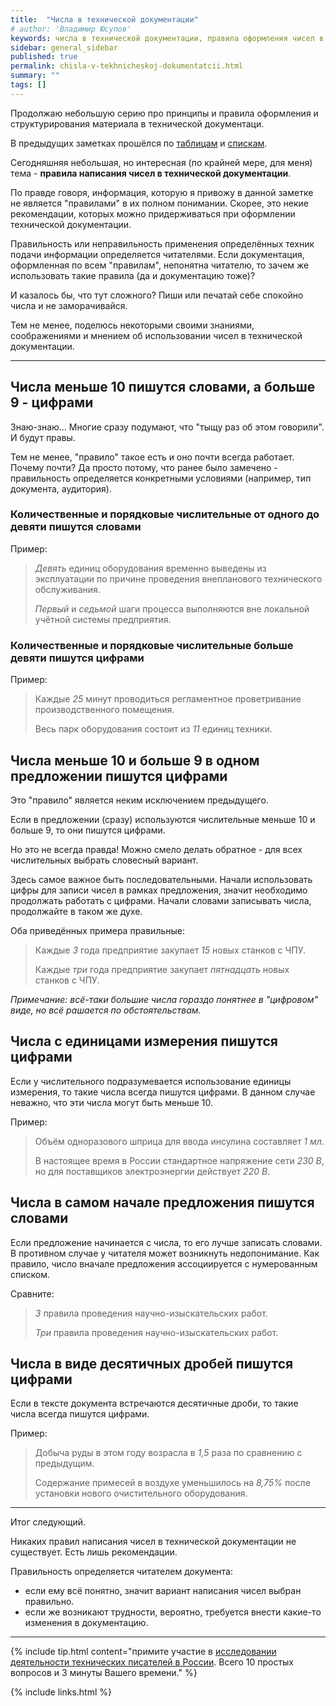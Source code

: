 ```yaml
---
title:  "Числа в технической документации"
# author: 'Владимир Юсупов'
keywords: числа в технической документации, правила оформления чисел в технической документации, правила написания чисел в технической документации, как писать числа в документации, техписатель, технический писатель москва, заметки техписателя, блог технического писателя
sidebar: general_sidebar
published: true
permalink: chisla-v-tekhnicheskoj-dokumentatcii.html
summary: ""
tags: []
---
```


Продолжаю небольшую серию про принципы и правила оформления и структурирования материала в технической документаци. 

В предыдущих заметках прошёлся по [таблицам](https://techwritex.ru/tablitcy-v-dokumentatcii.html) и [спискам](https://techwritex.ru/spiski-v-dokumentatcii.html). 

Сегодняшняя небольшая, но интересная (по крайней мере, для меня) тема - **правила написания чисел в технической документации**.  

По правде говоря, информация, которую я привожу в данной заметке не является "правилами" в их полном понимании. Скорее, это некие рекомендации, которых можно придерживаться при оформлении технической документации. 

Правильность или неправильность применения определённых техник подачи информации определяется читателями. Если документация, оформленная по всем "правилам", непонятна читателю, то зачем же использовать такие правила (да и документацию тоже)?

И казалось бы, что тут сложного? Пиши или печатай себе спокойно числа и не заморачивайся.

Тем не менее, поделюсь некоторыми своими знаниями, соображениями и мнением об использовании чисел в технической документации.

***

## Числа меньше 10 пишутся словами, а больше 9 - цифрами

Знаю-знаю... Многие сразу подумают, что "тыщу раз об этом говорили". И будут правы.

Тем не менее, "правило" такое есть и оно почти всегда работает. Почему почти? Да просто потому, что ранее было замечено - правильность определяется конкретными условиями (например, тип документа, аудитория).

### Количественные и порядковые числительные от одного до девяти пишутся словами

Пример:

> *Девять* единиц оборудования временно выведены из эксплуатации по причине проведения внепланового технического обслуживания.
>
> *Первый* и *седьмой* шаги процесса выполняются вне локальной учётной системы предприятия.

### Количественные и порядковые числительные больше девяти пишутся цифрами

Пример:

> Каждые *25* минут проводиться регламентное проветривание производственного помещения.
>
> Весь парк оборудования состоит из *11* единиц техники.

## Числа меньше 10 и больше 9 в одном предложении пишутся цифрами

Это "правило" является неким исключением предыдущего. 

Если в предложении (сразу) используются числительные меньше 10 и больше 9, то они пишутся цифрами. 

Но это не всегда правда! Можно смело делать обратное - для всех числительных выбрать словесный вариант.  

Здесь самое важное быть последовательными. Начали использовать цифры для записи чисел в рамках предложения, значит необходимо продолжать работать с цифрами. Начали словами записывать числа, продолжайте в таком же духе. 

Оба приведённых примера правильные:

> Каждые *3* года предприятие закупает *15* новых станков с ЧПУ.
>
> Каждые *три* года предприятие закупает *пятнадцать* новых станков с ЧПУ.

*Примечание: всё-таки большие числа гораздо понятнее в "цифровом" виде, но всё рашается по обстоятельствам.*

## Числа с единицами измерения пишутся цифрами

Если у числительного подразумевается использование единицы измерения, то такие числа всегда пишутся цифрами. В данном случае неважно, что эти числа могут быть меньше 10.

Пример:

> Объём одноразового шприца для ввода инсулина составляет *1 мл*.
>
> В настоящее время в России стандартное напряжение сети *230 В*, но для поставщиков электроэнергии действует *220 В*.

## Числа в самом начале предложения пишутся словами

Если предложение начинается с числа, то его лучше записать словами. В противном случае у читателя может возникнуть недопонимание. Как правило, число вначале предложения ассоциируется с нумерованным списком.

Сравните:

> *3* правила проведения научно-изыскательских работ.
>
> *Три* правила проведения научно-изыскательских работ.

## Числа в виде десятичных дробей пишутся цифрами

Если в тексте документа встречаются десятичные дроби, то такие числа всегда пишутся цифрами.

Пример:

> Добыча руды в этом году возрасла в *1,5* раза по сравнению с предыдущим.
>
> Содержание примесей в воздухе уменьшилось на *8,75%* после установки нового очистительного оборудования.

***

Итог следующий.

Никаких правил написания чисел в технической документации не существует. Есть лишь рекомендации.

Правильность определяется читателем документа: 

- если ему всё понятно, значит вариант написания чисел выбран правильно. 
- если же возникают трудности, вероятно, требуется внести какие-то изменения в документацию. 

***

{% include tip.html content="примите участие в [исследовании деятельности технических писателей в России](https://techwritex.ru/survey.html). Всего 10 простых вопросов и 3 минуты Вашего времени." %}

{% include links.html %}
